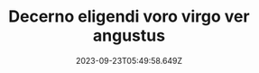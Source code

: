 ---
title: "Decerno eligendi voro virgo ver angustus"
date: 2023-09-23T05:49:58.649Z
permalink: "/decerno-eligendi-voro-virgo-ver-angustus/"
---